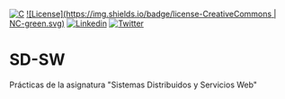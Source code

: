 [![C](https://img.shields.io/badge/C-11-yellow.svg)](http://www.cplusplus.com/)
[![License](https://img.shields.io/badge/license-CreativeCommons | NC-green.svg)](http://es.creativecommons.org/blog/licencias/) 
[![Linkedin](https://img.shields.io/badge/LinkedIn-Carlos-blue.svg)](https://es.linkedin.com/in/carlosrodriguezhernandez)
[![Twitter](https://img.shields.io/badge/Twitter-carrodher-blue.svg)](https://twitter.com/carrodher)

# SD-SW
Prácticas de la asignatura "Sistemas Distribuidos y Servicios Web"
